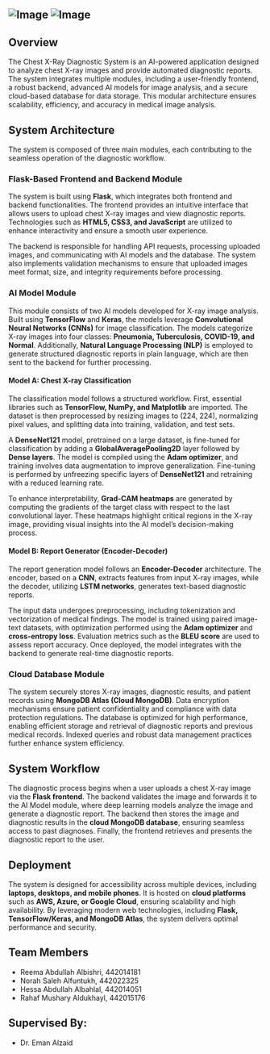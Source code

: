 ## ![Image](https://github.com/user-attachments/assets/3e35994e-a889-46de-ad9f-496ae8690b09) ![Image](https://github.com/user-attachments/assets/0878bac4-caeb-447a-a433-7415e908bdfe)

## Overview
The Chest X-Ray Diagnostic System is an AI-powered application designed to analyze chest X-ray images and provide automated diagnostic reports. The system integrates multiple modules, including a user-friendly frontend, a robust backend, advanced AI models for image analysis, and a secure cloud-based database for data storage. This modular architecture ensures scalability, efficiency, and accuracy in medical image analysis.

## System Architecture
The system is composed of three main modules, each contributing to the seamless operation of the diagnostic workflow.

### Flask-Based Frontend and Backend Module
The system is built using **Flask**, which integrates both frontend and backend functionalities. The frontend provides an intuitive interface that allows users to upload chest X-ray images and view diagnostic reports. Technologies such as **HTML5, CSS3, and JavaScript** are utilized to enhance interactivity and ensure a smooth user experience.

The backend is responsible for handling API requests, processing uploaded images, and communicating with AI models and the database. The system also implements validation mechanisms to ensure that uploaded images meet format, size, and integrity requirements before processing.

### AI Model Module
This module consists of two AI models developed for X-ray image analysis. Built using **TensorFlow** and **Keras**, the models leverage **Convolutional Neural Networks (CNNs)** for image classification. The models categorize X-ray images into four classes: **Pneumonia, Tuberculosis, COVID-19, and Normal**. Additionally, **Natural Language Processing (NLP)** is employed to generate structured diagnostic reports in plain language, which are then sent to the backend for further processing.

#### Model A: Chest X-ray Classification
The classification model follows a structured workflow. First, essential libraries such as **TensorFlow, NumPy, and Matplotlib** are imported. The dataset is then preprocessed by resizing images to (224, 224), normalizing pixel values, and splitting data into training, validation, and test sets.

A **DenseNet121** model, pretrained on a large dataset, is fine-tuned for classification by adding a **GlobalAveragePooling2D** layer followed by **Dense layers**. The model is compiled using the **Adam optimizer**, and training involves data augmentation to improve generalization. Fine-tuning is performed by unfreezing specific layers of **DenseNet121** and retraining with a reduced learning rate.

To enhance interpretability, **Grad-CAM heatmaps** are generated by computing the gradients of the target class with respect to the last convolutional layer. These heatmaps highlight critical regions in the X-ray image, providing visual insights into the AI model’s decision-making process.

#### Model B: Report Generator (Encoder-Decoder)
The report generation model follows an **Encoder-Decoder** architecture. The encoder, based on a **CNN**, extracts features from input X-ray images, while the decoder, utilizing **LSTM networks**, generates text-based diagnostic reports.

The input data undergoes preprocessing, including tokenization and vectorization of medical findings. The model is trained using paired image-text datasets, with optimization performed using the **Adam optimizer** and **cross-entropy loss**. Evaluation metrics such as the **BLEU score** are used to assess report accuracy. Once deployed, the model integrates with the backend to generate real-time diagnostic reports.

### Cloud Database Module
The system securely stores X-ray images, diagnostic results, and patient records using **MongoDB Atlas (Cloud MongoDB)**. Data encryption mechanisms ensure patient confidentiality and compliance with data protection regulations. The database is optimized for high performance, enabling efficient storage and retrieval of diagnostic reports and previous medical records. Indexed queries and robust data management practices further enhance system efficiency.

## System Workflow
The diagnostic process begins when a user uploads a chest X-ray image via the **Flask frontend**. The backend validates the image and forwards it to the AI Model module, where deep learning models analyze the image and generate a diagnostic report. The backend then stores the image and diagnostic results in the **cloud MongoDB database**, ensuring seamless access to past diagnoses. Finally, the frontend retrieves and presents the diagnostic report to the user.

## Deployment
The system is designed for accessibility across multiple devices, including **laptops, desktops, and mobile phones**. It is hosted on **cloud platforms** such as **AWS, Azure, or Google Cloud**, ensuring scalability and high availability. By leveraging modern web technologies, including **Flask, TensorFlow/Keras, and MongoDB Atlas**, the system delivers optimal performance and security.

## Team Members
- Reema Abdullah Albishri, 442014181
- Norah Saleh Alfuntukh, 442022325
- Hessa Abdullah Albahlal, 442014051
- Rahaf Mushary Aldukhayl, 442015176

## Supervised By:
- Dr. Eman Alzaid
